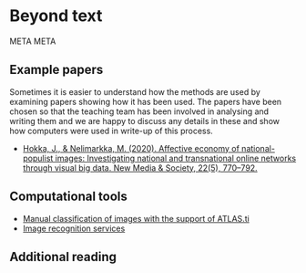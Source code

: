 # Beyond text

META META

## Example papers

Sometimes it is easier to understand how the methods are used by examining papers showing how it has been used. The papers have been chosen so that the teaching team has been involved in analysing and writing them and we are happy to discuss any details in these and show how computers were used in write-up of this process.

* [Hokka, J., & Nelimarkka, M. (2020). Affective economy of national-populist images: Investigating national and transnational online networks through visual big data. New Media & Society, 22(5), 770–792.](https://doi.org/10.1177/1461444819868686)

## Computational tools

* [Manual classification of images with the support of ATLAS.ti](atlasti)
* [Image recognition services](imagerecognition)

## Additional reading
